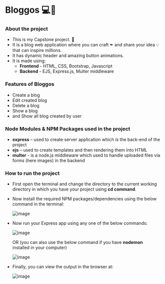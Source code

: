 # Bloggos 💻📃
### About the project
- This is my Capstone project. 🌄
- It is a blog web application where you can craft ✒ and share your idea 💡 that can inspire millions.
- It has dynamic header and amazing button animations.
- It is made using:
  - **Frontend** - HTML, CSS, Bootstrap, Javascript
  - **Backend** - EJS, Express.js, Multer middleware

### Features of Bloggos
- Create a blog
- Edit created blog
- Delete a blog
- Show a blog
- and Show all blog created by user

### Node Modules & NPM Packages used in the project
- **express** – used to create server application which is the back-end of the project
- **ejs** – used to create templates and then rendering them into HTML
- **multer** - is a node.js middleware which used to handle uploaded files via forms (here images) in the backend

### How to run the project
-	First open the terminal and change the directory to the current working directory in which you have your project using **cd command**.
  
-	Now install the required NPM packages/dependencies using the below command in the terminal:

 	  ![image](https://github.com/user-attachments/assets/16d97872-68c5-4de4-9ccb-2758d7378e05)
 	
- Now run your Express app using any one of the below commands:

    ![image](https://github.com/user-attachments/assets/373d897c-5588-422a-8a5b-2cbac5bb49ee)

    OR (you can also use the below command if you have **nodemon** installed in your computer)

    ![image](https://github.com/user-attachments/assets/28c5d7d3-4b62-4755-bb78-b61bdfd6dfca)
  
- Finally, you can view the output in the browser at:

  ![image](https://github.com/user-attachments/assets/4ecc6089-ed3c-4d2d-94d1-f0fd897e9913)
